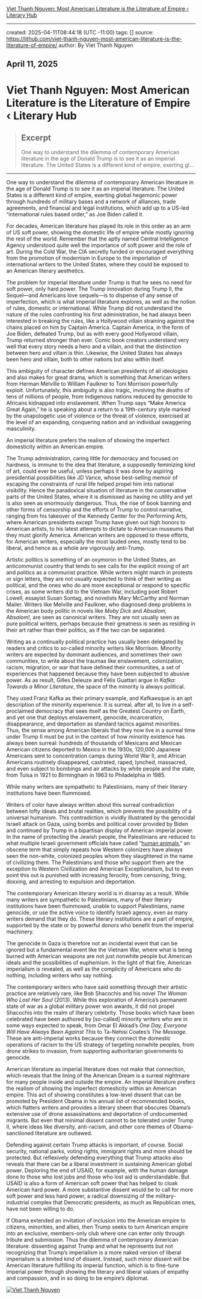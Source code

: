 [Viet Thanh Nguyen: Most American Literature is the Literature of Empire ‹ Literary Hub](https://lithub.com/viet-thanh-nguyen-most-american-literature-is-the-literature-of-empire/) 

---
created: 2025-04-11T08:44:18 (UTC -11:00)
tags: []
source: https://lithub.com/viet-thanh-nguyen-most-american-literature-is-the-literature-of-empire/
author: By Viet Thanh Nguyen

April 11, 2025
---

# Viet Thanh Nguyen: Most American Literature is the Literature of Empire ‹ Literary Hub

> ## Excerpt
> One way to understand the dilemma of contemporary American literature in the age of Donald Trump is to see it as an imperial literature. The United States is a different kind of empire, exerting gl…

---
One way to understand the dilemma of contemporary American literature in the age of Donald Trump is to see it as an imperial literature. The United States is a different kind of empire, exerting global hegemonic power through hundreds of military bases and a network of alliances, trade agreements, and financial and legal institutions, which add up to a US-led “international rules based order,” as Joe Biden called it.

For decades, American literature has played its role in this order as an arm of US soft power, showing the domestic life of empire while mostly ignoring the rest of the world. Remember that the aptly named Central Intelligence Agency understood quite well the importance of soft power and the role of art. During the Cold War, the CIA secretly funded or encouraged everything from the promotion of modernism in Europe to the importation of international writers to the United States, where they could be exposed to an American literary aesthetics.

The problem for imperial literature under Trump is that he sees no need for soft power, only hard power. The Trump innovation during Trump II, the Sequel—and Americans love sequels—is to dispense of any sense of imperfection, which is what imperial literature explores, as well as the notion of rules, domestic or international. While Trump did not understand the nature of the rules confronting his first administration, he had always been interested in breaking the rules, like a Hollywood villain straining against the chains placed on him by Captain America. Captain America, in the form of Joe Biden, defeated Trump, but as with every good Hollywood villain, Trump returned stronger than ever. Comic book creators understand very well that every story needs a hero and a villain, and that the distinction between hero and villain is thin. Likewise, the United States has always been hero and villain, both to other nations but also within itself.

This ambiguity of character defines American presidents of all ideologies and also makes for great drama, which is something that American writers from Herman Melville to William Faulkner to Toni Morrison powerfully exploit. Unfortunately, this ambiguity is also tragic, involving the deaths of tens of millions of people, from Indigenous nations reduced by genocide to Africans kidnapped into enslavement. When Trump says “Make America Great Again,” he is speaking about a return to a 19th-century style marked by the unapologetic use of violence or the threat of violence, exercised at the level of an expanding, conquering nation and an individual swaggering masculinity.

An imperial literature prefers the realism of showing the imperfect domesticity within an American empire.

The Trump administration, caring little for democracy and focused on hardness, is immune to the idea that literature, a supposedly feminizing kind of art, could ever be useful, unless perhaps it was done by aspiring presidential possibilities like JD Vance, whose best-selling memoir of escaping the constraints of rural life helped propel him into national visibility. Hence the paradoxical situation of literature in the conservative parts of the United States, where it is dismissed as having no utility and yet is also seen as enormously dangerous. Thus, the rise of book banning and other forms of censorship and the efforts of Trump to control narrative, ranging from his takeover of the Kennedy Center for the Performing Arts, where American presidents except Trump have given out high honors to American artists, to his latest attempts to dictate to American museums that they must glorify America. American writers are opposed to these efforts, for American writers, especially the most lauded ones, mostly tend to be liberal, and hence as a whole are vigorously anti-Trump.

Artistic politics is something of an oxymoron in the United States, an anticommunist country that tends to see calls for the explicit mixing of art and politics as a communist practice. While writers might march in protests or sign letters, they are not usually expected to think of their writing as political, and the ones who do are more exceptional or respond to specific crises, as some writers did to the Vietnam War, including poet Robert Lowell, essayist Susan Sontag, and novelists Mary McCarthy and Norman Mailer. Writers like Melville and Faulkner, who diagnosed deep problems in the American body politic in novels like _Moby Dick_ and _Absalom, Absalom!,_ are seen as canonical writers. They are not usually seen as pure political writers, perhaps because their greatness is seen as residing in their art rather than their politics, as if the two can be separated.

Writing as a continually political practice has usually been delegated by readers and critics to so-called minority writers like Morrison. Minority writers are expected by dominant audiences, and sometimes their own communities, to write about the traumas like enslavement, colonization, racism, migration, or war that have defined their communities, a set of experiences that happened because they have been subjected to abusive power. As as result, Gilles Deleuze and Félix Guattari argue in _Kafka: Towards a Minor Literature_, the space of the minority is always political.

They used Franz Kafka as their primary example, and Kafkaesque is an apt description of the minority experience. It is surreal, after all, to live in a self-proclaimed democracy that sees itself as the Greatest Country on Earth, and yet one that deploys enslavement, genocide, incarceration, disappearance, and deportation as standard tactics against minorities. Thus, the sense among American liberals that they now live in a surreal time under Trump II must be put in the context of how minority existence has always been surreal: hundreds of thousands of Mexicans and Mexican American citizens deported to Mexico in the 1930s, 120,000 Japanese Americans sent to concentration camps during World War II, and African Americans routinely disappeared, castrated, raped, lynched, massacred, and even subject to bombings and air attacks by white people and the state, from Tulsa in 1921 to Birmingham in 1963 to Philadelphia in 1985.

While many writers are sympathetic to Palestinians, many of their literary institutions have been flummoxed.

Writers of color have always written about this surreal contradiction between lofty ideals and brutal realities, which prevents the possibility of a universal humanism. This contradiction is vividly illustrated by the genocidal Israeli attack on Gaza, using bombs and political cover provided by Biden and continued by Trump in a bipartisan display of American imperial power. In the name of protecting the Jewish people, the Palestinians are reduced to what multiple Israeli government officials have called “[human animals](https://urldefense.com/v3/__https:/www.haaretz.com/opinion/2025-03-03/ty-article-opinion/.premium/if-gazans-are-human-animals-what-does-that-make-us-israelis/00000195-5ba7-d5ec-ab9d-7fb7dbf00000__;!!LIr3w8kk_Xxm!uLgL3L98ILrRmWO3KGAmPTblb0fGXJ2ie-6YsdjMeZy2QBCmJo2OKFRDR7d_RfiOWkTGn-2kKxSLWOTt-lg$),” an obscene term that simply repeats how Western colonizers have always seen the non-white, colonized peoples whom they slaughtered in the name of civilizing them. The Palestinians and those who support them are the exception to Western Civilization and American Exceptionalism, but to even point this out is punished with increasing ferocity, from censoring, firing, doxxing, and arresting to expulsion and deportation.

The contemporary American literary world is in disarray as a result. While many writers are sympathetic to Palestinians, many of their literary institutions have been flummoxed, unable to support Palestinians, name genocide, or use the active voice to identify Israeli agency, even as many writers demand that they do. These literary institutions are a part of empire, supported by the state or by powerful donors who benefit from the imperial machinery.

The genocide in Gaza is therefore not an incidental event that can be ignored but a fundamental event like the Vietnam War, where what is being burned with American weapons are not just nonwhite people but American ideals and the possibilities of euphemism. In the light of that fire, American imperialism is revealed, as well as the complicity of Americans who do nothing, including writers who say nothing.

The contemporary writers who have said something through their artistic practice are relatively rare, like Bob Shacochis and his novel _The Woman Who Lost Her Soul_ (2013). While this exploration of America’s permanent state of war as a global military power won awards, it did not propel Shacochis into the realm of literary celebrity. Those books which have been celebrated have been authored by \[so-called\] minority writers who are in some ways expected to speak, from Omar El Akkad’s _One Day, Everyone Will Have Always Been Against This_ to Ta-Nehisi Coates’s _The Message_. These are anti-imperial works because they connect the domestic operations of racism to the US strategy of targeting nonwhite peoples, from drone strikes to invasion, from supporting authoritarian governments to genocide.

American literature as imperial literature does not make that connection, which reveals that the lining of the American Dream is a surreal nightmare for many people inside and outside the empire. An imperial literature prefers the realism of showing the imperfect domesticity within an American empire. This act of showing constitutes a low-level dissent that can be promoted by President Obama in his annual list of recommended books, which flatters writers and provides a literary sheen that obscures Obama’s extensive use of drone assassinations and deportation of undocumented migrants. But even that minimal dissent cannot to be tolerated under Trump II, where ideas like diversity, anti-racism, and other core themes of Obama-sanctioned literature are outlawed.

Defending against certain Trump attacks is important, of course. Social security, national parks, voting rights, immigrant rights and more should be protected. But reflexively defending everything that Trump attacks also reveals that there can be a liberal investment in sustaining American global power. Deploring the end of USAID, for example, with the human damage done to those who lost jobs and those who lost aid is understandable. But USAID is also a form of American soft power that has helped to cloak American hard power. A more substantive dissent would be to call for more soft power and less hard power, a radical downsizing of the military-industrial complex that Democratic presidents, as much as Republican ones, have not been willing to do.

If Obama extended an invitation of inclusion into the American empire to citizens, minorities, and allies, then Trump seeks to turn American empire into an exclusive, members-only club where one can enter only through tribute and submission. Thus the dilemma of contemporary American literature: dissenting against Trump and what he represents but not recognizing that Trump’s imperialism is a more naked version of liberal imperialism is a limited kind of dissent. Instead, such minor dissent will be American literature fulfilling its imperial function, which is to fine-tune imperial power through showing the literary and liberal values of empathy and compassion, and in so doing to be empire’s diplomat.

[![Viet Thanh Nguyen](https://s26162.pcdn.co/wp-content/uploads/2016/02/viet-nguyen-small-319x400-100x100.jpg)](https://lithub.com/author/viet-thanh-nguyen/)
